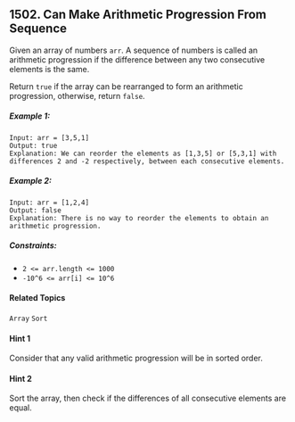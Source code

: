 ## 1502. Can Make Arithmetic Progression From Sequence

Given an array of numbers `arr`. A sequence of numbers is called an arithmetic progression if the difference between any two consecutive elements is the same.

Return `true` if the array can be rearranged to form an arithmetic progression, otherwise, return `false`.

##### Example 1:

```
Input: arr = [3,5,1]
Output: true
Explanation: We can reorder the elements as [1,3,5] or [5,3,1] with differences 2 and -2 respectively, between each consecutive elements.
```

##### Example 2:

```
Input: arr = [1,2,4]
Output: false
Explanation: There is no way to reorder the elements to obtain an arithmetic progression.
```

##### Constraints:

* `2 <= arr.length <= 1000`
* `-10^6 <= arr[i] <= 10^6`

#### Related Topics

`Array` `Sort`

#### Hint 1

Consider that any valid arithmetic progression will be in sorted order.

#### Hint 2

Sort the array, then check if the differences of all consecutive elements are equal.
